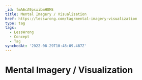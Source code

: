 ```yaml
---
_id: fmA6cA9psxibmH8MS
title: Mental Imagery / Visualization
href: https://lesswrong.com/tag/mental-imagery-visualization
type: tag
tags:
  - LessWrong
  - Concept
  - Tag
synchedAt: '2022-08-29T10:48:09.487Z'
---
```

# Mental Imagery / Visualization

